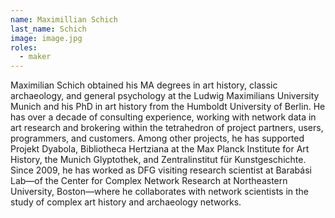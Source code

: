 ```yaml
---
name: Maximillian Schich
last_name: Schich
image: image.jpg
roles:
  - maker
---
```

Maximilian Schich obtained his MA degrees in art history, classic archaeology, and general psychology at the Ludwig Maximilians University Munich and his PhD in art history from the Humboldt University of Berlin. He has over a decade of consulting experience, working with network data in art research and brokering within the tetrahedron of project partners, users, programmers, and customers. Among other projects, he has supported Projekt Dyabola, Bibliotheca Hertziana at the Max Planck Institute for Art History, the Munich Glyptothek, and Zentralinstitut für Kunstgeschichte. Since 2009, he has worked as DFG visiting research scientist at Barabási Lab—of the Center for Complex Network Research at Northeastern University, Boston—where he collaborates with network scientists in the study of complex art history and archaeology networks.
